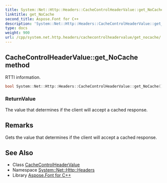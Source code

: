 ```yaml
---
title: System::Net::Http::Headers::CacheControlHeaderValue::get_NoCache method
linktitle: get_NoCache
second_title: Aspose.Font for C++
description: 'System::Net::Http::Headers::CacheControlHeaderValue::get_NoCache method. RTTI information in C++.'
type: docs
weight: 900
url: /cpp/system.net.http.headers/cachecontrolheadervalue/get_nocache/
---
```

## CacheControlHeaderValue::get_NoCache method


RTTI information.

```cpp
bool System::Net::Http::Headers::CacheControlHeaderValue::get_NoCache()
```


### ReturnValue

The value that determines if the client will accept a cached response.
## Remarks


Gets the value that determines if the client will accept a cached response. 
## See Also

* Class [CacheControlHeaderValue](../)
* Namespace [System::Net::Http::Headers](../../)
* Library [Aspose.Font for C++](../../../)
